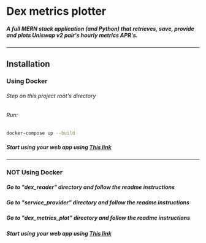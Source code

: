 # Dex metrics plotter

##### A full MERN stack application (and Python) that retrieves, save, provide and plots Uniswap v2 pair's hourly metrics APR's.

---

## Installation

### Using Docker

###### Step on this project root's directory

###### Run:

```sh
docker-compose up --build
```

##### Start using your web app using [This link][pllg]

---

### NOT Using Docker

##### Go to "dex_reader" directory and follow the readme instructions

##### Go to "service_provider" directory and follow the readme instructions

##### Go to "dex_metrics_plot" directory and follow the readme instructions

##### Start using your web app using [This link][pllg]

[pllg]: https://localhost:3003
